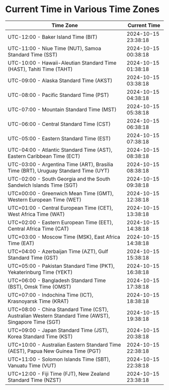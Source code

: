 # Current Time in Various Time Zones

| Time Zone | Current Time |
|-----------|--------------|
| UTC-12:00 - Baker Island Time (BIT) | 2024-10-15 23:38:18 |
| UTC-11:00 - Niue Time (NUT), Samoa Standard Time (SST) | 2024-10-15 00:38:18 |
| UTC-10:00 - Hawaii-Aleutian Standard Time (HAST), Tahiti Time (TAHT) | 2024-10-15 01:38:18 |
| UTC-09:00 - Alaska Standard Time (AKST) | 2024-10-15 03:38:18 |
| UTC-08:00 - Pacific Standard Time (PST) | 2024-10-15 04:38:18 |
| UTC-07:00 - Mountain Standard Time (MST) | 2024-10-15 05:38:18 |
| UTC-06:00 - Central Standard Time (CST) | 2024-10-15 06:38:18 |
| UTC-05:00 - Eastern Standard Time (EST) | 2024-10-15 07:38:18 |
| UTC-04:00 - Atlantic Standard Time (AST), Eastern Caribbean Time (ECT) | 2024-10-15 08:38:18 |
| UTC-03:00 - Argentina Time (ART), Brasília Time (BRT), Uruguay Standard Time (UYT) | 2024-10-15 08:38:18 |
| UTC-02:00 - South Georgia and the South Sandwich Islands Time (SGT) | 2024-10-15 09:38:18 |
| UTC±00:00 - Greenwich Mean Time (GMT), Western European Time (WET) | 2024-10-15 12:38:18 |
| UTC+01:00 - Central European Time (CET), West Africa Time (WAT) | 2024-10-15 13:38:18 |
| UTC+02:00 - Eastern European Time (EET), Central Africa Time (CAT) | 2024-10-15 14:38:18 |
| UTC+03:00 - Moscow Time (MSK), East Africa Time (EAT) | 2024-10-15 14:38:18 |
| UTC+04:00 - Azerbaijan Time (AZT), Gulf Standard Time (GST) | 2024-10-15 15:38:18 |
| UTC+05:00 - Pakistan Standard Time (PKT), Yekaterinburg Time (YEKT) | 2024-10-15 16:38:18 |
| UTC+06:00 - Bangladesh Standard Time (BST), Omsk Time (OMST) | 2024-10-15 17:38:18 |
| UTC+07:00 - Indochina Time (ICT), Krasnoyarsk Time (KRAT) | 2024-10-15 18:38:18 |
| UTC+08:00 - China Standard Time (CST), Australian Western Standard Time (AWST), Singapore Time (SGT) | 2024-10-15 19:38:18 |
| UTC+09:00 - Japan Standard Time (JST), Korea Standard Time (KST) | 2024-10-15 20:38:18 |
| UTC+10:00 - Australian Eastern Standard Time (AEST), Papua New Guinea Time (PGT) | 2024-10-15 22:38:18 |
| UTC+11:00 - Solomon Islands Time (SBT), Vanuatu Time (VUT) | 2024-10-15 22:38:18 |
| UTC+12:00 - Fiji Time (FJT), New Zealand Standard Time (NZST) | 2024-10-15 23:38:18 |
